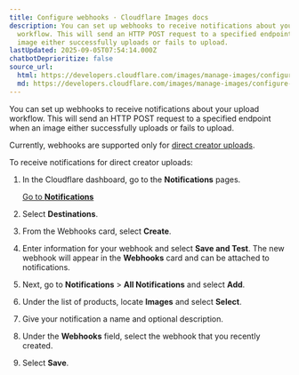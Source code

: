 ```yaml
---
title: Configure webhooks · Cloudflare Images docs
description: You can set up webhooks to receive notifications about your upload
  workflow. This will send an HTTP POST request to a specified endpoint when an
  image either successfully uploads or fails to upload.
lastUpdated: 2025-09-05T07:54:14.000Z
chatbotDeprioritize: false
source_url:
  html: https://developers.cloudflare.com/images/manage-images/configure-webhooks/
  md: https://developers.cloudflare.com/images/manage-images/configure-webhooks/index.md
---
```


You can set up webhooks to receive notifications about your upload workflow. This will send an HTTP POST request to a specified endpoint when an image either successfully uploads or fails to upload.

Currently, webhooks are supported only for [direct creator uploads](https://developers.cloudflare.com/images/upload-images/direct-creator-upload/).

To receive notifications for direct creator uploads:

1. In the Cloudflare dashboard, go to the **Notifications** pages.

   [Go to **Notifications**](https://dash.cloudflare.com/?to=/:account/notifications)

2. Select **Destinations**.

3. From the Webhooks card, select **Create**.

4. Enter information for your webhook and select **Save and Test**. The new webhook will appear in the **Webhooks** card and can be attached to notifications.

5. Next, go to **Notifications** > **All Notifications** and select **Add**.

6. Under the list of products, locate **Images** and select **Select**.

7. Give your notification a name and optional description.

8. Under the **Webhooks** field, select the webhook that you recently created.

9. Select **Save**.
